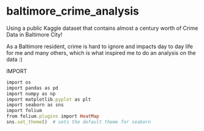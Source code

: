 # baltimore_crime_analysis

Using a public Kaggle dataset that contains almost a century worth of Crime Data in Baltimore City!

As a Baltimore resident, crime is hard to ignore and impacts day to day life for me and many others, which is what inspired me to do an analysis on the data :)


IMPORT

```ruby
import os
import pandas as pd
import numpy as np
import matplotlib.pyplot as plt
import seaborn as sns
import folium
from folium.plugins import HeatMap
sns.set_theme()  # sets the default theme for seaborn
```
